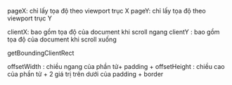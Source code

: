 pageX: chỉ lấy tọa độ theo viewport trục X
pageY:  chỉ lấy tọa độ theo viewport trục Y


clientX: bao gồm tọa độ của document khi scroll ngang
clientY :  bao gồm tọa độ của document khi scroll xuống


getBoundingClientRect


offsetWidth : chiều ngang của phần tử+ padding +
offsetHeight : chiều cao của phần tử + 2 giá trị trên dưới của padding + border